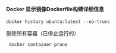 #### Docker 显示镜像Dockerfile构建详细信息

```
docker history ubuntu:latest --no-trunc
```

删除所有容器（已停止运行的）

```
 docker container prune
```


